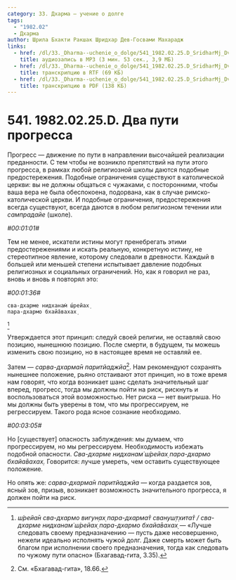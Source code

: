 ```yaml
---
category: 33. Дхарма — учение о долге
tags:
  - "1982.02"
  - Дхарма
author: Шрила Бхакти Ракшак Шридхар Дев-Госвами Махарадж
links:
  - href: /dl/33._Dharma--uchenie_o_dolge/541_1982.02.25.D_SridharMj_Dva_puti_progressa.mp3
    title: аудиозапись в MP3 (3 мин. 53 сек., 3,9 МБ)
  - href: /dl/33._Dharma--uchenie_o_dolge/541_1982.02.25.D_SridharMj_Dva_puti_progressa.rtf
    title: транскрипцию в RTF (69 КБ)
  - href: /dl/33._Dharma--uchenie_o_dolge/541_1982.02.25.D_SridharMj_Dva_puti_progressa.pdf
    title: транскрипцию в PDF (138 КБ)
---
```


# 541. 1982.02.25.D. Два пути прогресса

Прогресс — движение по пути в направлении высочайшей реализации преданности. С тем чтобы не возникло препятствий на пути этого прогресса, в рамках любой религиозной школы даются подобные предостережения. Подобные ограничения существуют в католической церкви: вы не должны общаться с чужаками, с посторонними, чтобы ваша вера не была обеспокоена, подорвана, как в случае римско-католической церкви. И подобные ограничения, предостережения всегда существуют, всегда даются в любом религиозном течении или *сампрадайе* (школе).

*#00:01:01#*

Тем не менее, искатели истины могут пренебрегать этими предостережениями и искать реальную, конкретную истину, не стереотипное явление, которому следовали в древности. Каждый в большей или меньшей степени испытывает давление подобных религиозных и социальных ограничений. Но, как я говорил не раз, вновь и вновь я повторял это:

*#00:01:36#*

    сва-дхарме нидханам̇ ш́рейах̣
    пара-дхармо бхайа̄вахах̣
[^_ftn1]

Утверждается этот принцип: следуй своей религии, не оставляй свою позицию, нынешнюю позицию. После смерти, в будущем, ты можешь изменить свою позицию, но в настоящее время не оставляй ее.

Затем — *сарва-дхарма̄н паритйаджйа*[^_ftn2]. Нам рекомендуют сохранять нынешнее положение, рьяно отстаивают этот принцип, но в тоже время нам говорят, что когда возникает шанс сделать значительный шаг вперед, прогресс, тогда мы должны пойти на риск, рискнуть и воспользоваться этой возможностью. Нет риска — нет выигрыша. Но мы должны быть уверены в том, что мы прогрессируем, не регрессируем. Такого рода ясное сознание необходимо.

*#00:03:05#*

Но [существует] опасность заблуждения: мы думаем, что прогрессируем, но мы регрессируем. Необходимость избежать подобной опасности. *Сва-дхарме нидханам̇ ш́рейах̣ пара-дхармо бхайа̄вахах̣.* Говорится: лучше умереть, чем оставить существующее положение.

Но опять же: *сарва-дхарма̄н паритйаджйа* — когда раздается зов, ясный зов, призыв, возникает возможность значительного прогресса, я должен пойти на риск.



[^_ftn1]: *ш́рейа̄н сва-дхармо вигун̣ах̣ пара-дхарма̄т свануш̣т̣хита̄т / сва-дхарме нидханам̇ ш́рейах̣ пара-дхармо бхайа̄вахах̣* — «Лучше следовать своему предназначению — пусть даже несовершенно, нежели идеально исполнять чужой долг. Даже смерть может быть благом при исполнении своего предназначения, тогда как следовать по чужому пути опасно» (Бхагавад-гита, 3.35).

[^_ftn2]: См. «Бхагавад-гита», 18.66.


